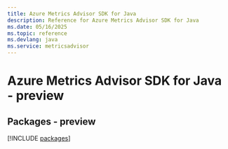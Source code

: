 ```yaml
---
title: Azure Metrics Advisor SDK for Java
description: Reference for Azure Metrics Advisor SDK for Java
ms.date: 05/16/2025
ms.topic: reference
ms.devlang: java
ms.service: metricsadvisor
---
```

# Azure Metrics Advisor SDK for Java - preview
## Packages - preview
[!INCLUDE [packages](metrics-advisor-index.md)]